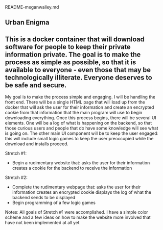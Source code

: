 README-meganwalley.md

**Urban Enigma**
------------
This is a docker container that will download software for people to
keep their private information private. The goal is to make the process
as simple as possible, so that it is available to everyone - even those
that may be technologically illiterate. Everyone deserves to be safe
and secure.
------------
My goal is to make the process simple and engaging. I will be handling
the front end. There will be a single HTML page that will load up from
the docker that will ask the user for their information and create an
encrypted cookie from that information that the main program will
use to begin downloading everything. Once this process begins, there
will be several UI elements. One will be a log of what is happening
on the backend, so that those curious users and people that do have
some knowledge will see what is going on. The other main UI component
will be to keep the user engaged: this will include small logic games
to keep the user preoccupied while the download and installs proceed.

Stretch #1:
- Begin a rudimentary website that:
    asks the user for their information
    creates a cookie for the backend to receive the information

Stretch #2:
- Complete the rudimentary webpage that:
    asks the user for their information
    creates an encrypted cookie
    displays the log of what the backend sends to be displayed
- Begin programming of a few logic games

Notes:
All goals of Stretch #1 were accomplished. I have a simple color scheme
and a few ideas on how to make the website more involved that have not
been implemented at all yet
